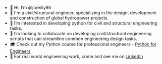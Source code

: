 - 👋 Hi, I’m @joreilly86
- 📐 I'm a civil/structural engineer, specializing in the design, development and construction of global hydropower projects.
- 👀 I’m interested in developing python for civil and structural engineering tasks.
- 💞️ I’m looking to collaborate on developing civil/structural engineering scripts that can streamline common engineering design tasks.
- 🎓 Check out my Python course for professional engineers - [Python for Engineers](https://james-site-4eb3.thinkific.com/courses/python-for-engineers)
- 🔬 For real world engineering work, come and see me on [LinkedIn](https://www.linkedin.com/in/james-o-reilly-engineering/)

<!---
joreilly86/joreilly86 is a ✨ special ✨ repository because its `README.md` (this file) appears on your GitHub profile.
You can click the Preview link to take a look at your changes.
--->
